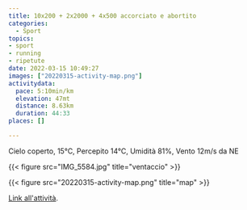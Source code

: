```yaml
---
title: 10x200 + 2x2000 + 4x500 accorciato e abortito
categories: 
  - Sport
topics: 
- sport
- running
- ripetute
date: 2022-03-15 10:49:27
images: ["20220315-activity-map.png"]
activitydata:
  pace: 5:10min/km
  elevation: 47mt
  distance: 8.63km
  duration: 44:33
places: []

---
```


Cielo coperto, 15°C, Percepito 14°C, Umidità 81%, Vento 12m/s da NE

<!--more-->

{{< figure src="IMG_5584.jpg" title="ventaccio" >}}

{{<  figure src="20220315-activity-map.png" title="map" >}}

[Link all'attività](https://strava.com/activities/6826849777).
